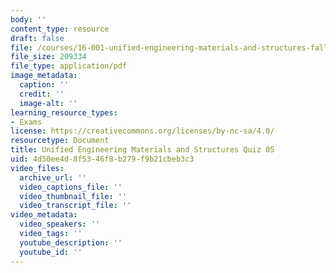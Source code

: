 ```yaml
---
body: ''
content_type: resource
draft: false
file: /courses/16-001-unified-engineering-materials-and-structures-fall-2021/mit16_001_f21_q05.pdf
file_size: 209334
file_type: application/pdf
image_metadata:
  caption: ''
  credit: ''
  image-alt: ''
learning_resource_types:
- Exams
license: https://creativecommons.org/licenses/by-nc-sa/4.0/
resourcetype: Document
title: Unified Engineering Materials and Structures Quiz 05
uid: 4d50ee4d-8f53-46f8-b279-f9b21cbeb3c3
video_files:
  archive_url: ''
  video_captions_file: ''
  video_thumbnail_file: ''
  video_transcript_file: ''
video_metadata:
  video_speakers: ''
  video_tags: ''
  youtube_description: ''
  youtube_id: ''
---
```

